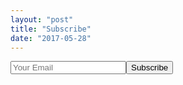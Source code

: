 ```yaml
---
layout: "post"
title: "Subscribe"
date: "2017-05-28"
---
```


<input type="email" name="EMAIL" placeholder="Your Email" required /><input type="submit" value="Subscribe" />